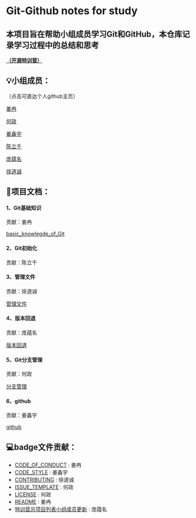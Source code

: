 # Git-Github notes for study

## 本项目旨在帮助小组成员学习Git和GitHub，本仓库记录学习过程中的总结和思考

<u>**（开源特训营）**</u>



## :bulb:小组成员：

（点击可直达个人github主页）

[姜冉](https://github.com/Jericaran)

[何政](https://github.com/theManToBe)

[姜鑫宇](https://github.com/withjiang)

[陈立千](https://github.com/CharlesianMotion)

[庞蕴名](https://github.com/bigbeats)

[徐道诚](https://github.com/xdc0527)



## :floppy_disk:项目文档：

#### 1、Git基础知识

贡献：姜冉

[basic_knowlegde_of_Git](https://github.com/opensource-team/Git-Github-notes-for-study/blob/master/basic_knowlegde_of_Git.md)

#### 2、Git初始化

贡献：陈立千

#### 3、管理文件

贡献：徐道诚

[管理文件](https://github.com/opensource-team/Git-Github-notes-for-study/blob/master/管理文件.md)

#### 4、版本回退

贡献：庞蕴名

[版本回退](https://github.com/opensource-team/Git-Github-notes-for-study/blob/master/版本回退.md)

#### 5、Git分支管理

贡献：何政

[分支管理](https://github.com/opensource-team/Git-Github-notes-for-study/blob/master/分支管理.md)

#### 6、github

贡献：姜鑫宇

[github](https://github.com/opensource-team/Git-Github-notes-for-study/blob/master/github.md)



## :computer:badge文件贡献：

- [CODE_OF_CONDUCT](https://github.com/opensource-team/Git-Github-notes-for-study/blob/master/CODE_OF_CONDUCT.md) : 姜冉
- [CODE_STYLE](https://github.com/opensource-team/Git-Github-notes-for-study/blob/master/CODE_STYLE.md) : 姜鑫宇
- [CONTRIBUTING](https://github.com/opensource-team/Git-Github-notes-for-study/blob/master/CONTRIBUTING.md) : 徐道诚
- [ISSUE_TEMPLATE](https://github.com/opensource-team/Git-Github-notes-for-study/blob/master/ISSUE_TEMPLATE.md) : 何政
- [LICENSE](https://github.com/opensource-team/Git-Github-notes-for-study/blob/master/LICENSE) : 何政
- [README](https://github.com/opensource-team/Git-Github-notes-for-study/blob/master/README.md) : 姜冉
- [特训营总项目列表小组成员更新](https://github.com/kaiyuanshe/Open-source-training-camp/blob/master/Projects.md) : 庞蕴名
